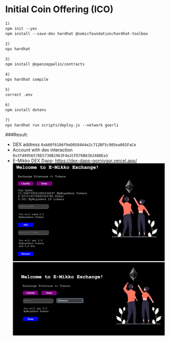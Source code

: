 # Initial Coin Offering (ICO)

```
1)
npm init --yes
npm install --save-dev hardhat @nomicfoundation/hardhat-toolbox

2)
npx hardhat

3)
npm install @openzeppelin/contracts

4)
npx hardhat compile

5)
correct .env

6)
npm install dotenv

7)
npx hardhat run scripts/deploy.js --network goerli
```

###Result:
- DEX address `0xA60f6106f9eD058444e2c712BF5c905ea001FaCe`
- Account with dex interaction `0x3f49956578E5738B1963F4e2CFD76B6362488Ea3`
- E-Mikko DEX Dapp: https://dex-dapp-gorniygor.vercel.app/
![img.png](img.png)
![img_1.png](img_1.png)
